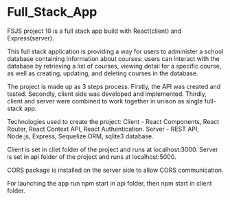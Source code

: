 # Full_Stack_App
 FSJS project 10 is a full stack app build with React(client) and Express(server).

 This full stack application is providing a way for users to administer a school database containing information about courses: users can interact with the database by retrieving a list of courses, viewing detail for a specific course, as well as creating, updating, and deleting courses in the database.

 The project is made up as 3 steps process. Firstly, the API was created and tested. Secondly, client side was developed and implemented. Thirdly, client and server
 were combined to work together in unison as single full-stack app. 

Technologies used to create the project:
    Client - React Components, React Router, React Context API, React Authentication.
    Server - REST API, Node.js, Express, Sequelize ORM, sqlite3 database.

Client is set in cliet folder of the project and runs at localhost:3000.
Server is set in api folder of the project and runs at localhost:5000.

CORS package is installed on the server side to allow CORS communication.

For launching the app run npm start in api folder, 
then npm start in client folder.